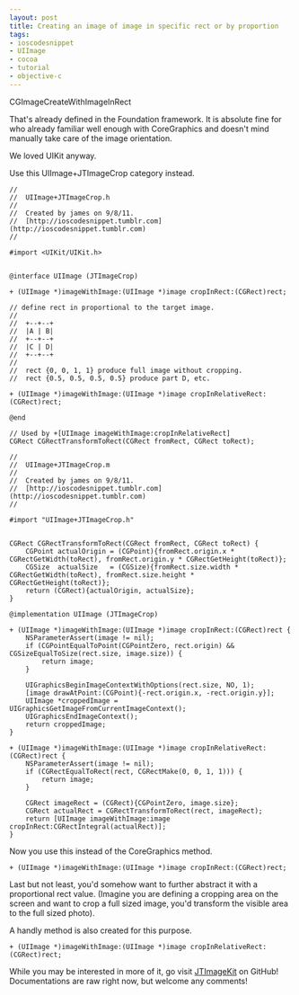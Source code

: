 ```yaml
--- 
layout: post
title: Creating an image of image in specific rect or by proportion
tags: 
- ioscodesnippet
- UIImage
- cocoa
- tutorial
- objective-c
---
```

CGImageCreateWithImageInRect

That's already defined in the Foundation framework. It is absolute fine for
who already familiar well enough with CoreGraphics and doesn't mind manually
take care of the image orientation.

We loved UIKit anyway.

Use this UIImage+JTImageCrop category instead.

    
    //
    //  UIImage+JTImageCrop.h
    //
    //  Created by james on 9/8/11.
    //  [http://ioscodesnippet.tumblr.com](http://ioscodesnippet.tumblr.com)
    //
    
    #import <UIKit/UIKit.h>
    
    
    @interface UIImage (JTImageCrop)
    
    + (UIImage *)imageWithImage:(UIImage *)image cropInRect:(CGRect)rect;
    
    // define rect in proportional to the target image.   
    //
    //  +--+--+
    //  |A | B|
    //  +--+--+
    //  |C | D|
    //  +--+--+
    //
    //  rect {0, 0, 1, 1} produce full image without cropping.
    //  rect {0.5, 0.5, 0.5, 0.5} produce part D, etc.
    
    + (UIImage *)imageWithImage:(UIImage *)image cropInRelativeRect:(CGRect)rect;
    
    @end
    
    // Used by +[UIImage imageWithImage:cropInRelativeRect]
    CGRect CGRectTransformToRect(CGRect fromRect, CGRect toRect);
    
    //
    //  UIImage+JTImageCrop.m
    //
    //  Created by james on 9/8/11.
    //  [http://ioscodesnippet.tumblr.com](http://ioscodesnippet.tumblr.com)
    //
    
    #import "UIImage+JTImageCrop.h"
    
    
    CGRect CGRectTransformToRect(CGRect fromRect, CGRect toRect) {
        CGPoint actualOrigin = (CGPoint){fromRect.origin.x * CGRectGetWidth(toRect), fromRect.origin.y * CGRectGetHeight(toRect)};
        CGSize  actualSize   = (CGSize){fromRect.size.width * CGRectGetWidth(toRect), fromRect.size.height * CGRectGetHeight(toRect)};
        return (CGRect){actualOrigin, actualSize};
    }
    
    @implementation UIImage (JTImageCrop)
    
    + (UIImage *)imageWithImage:(UIImage *)image cropInRect:(CGRect)rect {
        NSParameterAssert(image != nil);
        if (CGPointEqualToPoint(CGPointZero, rect.origin) && CGSizeEqualToSize(rect.size, image.size)) {
            return image;
        }
    
        UIGraphicsBeginImageContextWithOptions(rect.size, NO, 1);
        [image drawAtPoint:(CGPoint){-rect.origin.x, -rect.origin.y}];
        UIImage *croppedImage = UIGraphicsGetImageFromCurrentImageContext();
        UIGraphicsEndImageContext();
        return croppedImage;
    }
    
    + (UIImage *)imageWithImage:(UIImage *)image cropInRelativeRect:(CGRect)rect {
        NSParameterAssert(image != nil);
        if (CGRectEqualToRect(rect, CGRectMake(0, 0, 1, 1))) {
            return image;
        }
        
        CGRect imageRect = (CGRect){CGPointZero, image.size};
        CGRect actualRect = CGRectTransformToRect(rect, imageRect);
        return [UIImage imageWithImage:image cropInRect:CGRectIntegral(actualRect)];
    }
    

Now you use this instead of the CoreGraphics method.

    
    + (UIImage *)imageWithImage:(UIImage *)image cropInRect:(CGRect)rect;
    

Last but not least, you'd somehow want to further abstract it with a
proportional rect value. (Imagine you are defining a cropping area on the
screen and want to crop a full sized image, you'd transform the visible area
to the full sized photo).

A handly method is also created for this purpose.

    
    + (UIImage *)imageWithImage:(UIImage *)image cropInRelativeRect:(CGRect)rect;

  
While you may be interested in more of it, go visit
[JTImageKit](https://github.com/mystcolor/JTImageKit) on GitHub!
Documentations are raw right now, but welcome any comments!

